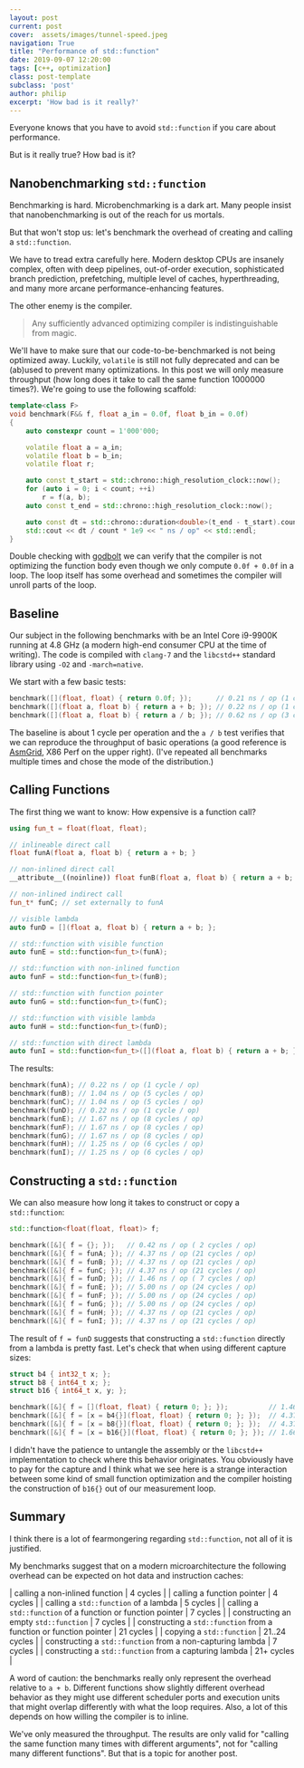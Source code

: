 ```yaml
---
layout: post
current: post
cover:  assets/images/tunnel-speed.jpeg
navigation: True
title: "Performance of std::function"
date: 2019-09-07 12:20:00
tags: [c++, optimization]
class: post-template
subclass: 'post'
author: philip
excerpt: 'How bad is it really?'
---
```


Everyone knows that you have to avoid `std::function` if you care about performance.

But is it really true?
How bad is it?

## Nanobenchmarking `std::function`

Benchmarking is hard.
Microbenchmarking is a dark art.
Many people insist that nanobenchmarking is out of the reach for us mortals.

But that won't stop us:
let's benchmark the overhead of creating and calling a `std::function`.

We have to tread extra carefully here.
Modern desktop CPUs are insanely complex, often with deep pipelines, out-of-order execution, sophisticated branch prediction, prefetching, multiple level of caches, hyperthreading, and many more arcane performance-enhancing features.

The other enemy is the compiler.

> Any sufficiently advanced optimizing compiler is indistinguishable from magic.

We'll have to make sure that our code-to-be-benchmarked is not being optimized away.
Luckily, `volatile` is still not fully deprecated and can be (ab)used to prevent many optimizations.
In this post we will only measure throughput (how long does it take to call the same function 1000000 times?).
We're going to use the following scaffold:

```cpp
template<class F>
void benchmark(F&& f, float a_in = 0.0f, float b_in = 0.0f)
{
    auto constexpr count = 1'000'000;

    volatile float a = a_in;
    volatile float b = b_in;
    volatile float r;

    auto const t_start = std::chrono::high_resolution_clock::now();
    for (auto i = 0; i < count; ++i)
        r = f(a, b);
    auto const t_end = std::chrono::high_resolution_clock::now();

    auto const dt = std::chrono::duration<double>(t_end - t_start).count();
    std::cout << dt / count * 1e9 << " ns / op" << std::endl;
}
```

Double checking with [godbolt](https://godbolt.org/z/fjBN1a) we can verify that the compiler is not optimizing the function body even though we only compute `0.0f + 0.0f` in a loop.
The loop itself has some overhead and sometimes the compiler will unroll parts of the loop.

## Baseline

Our subject in the following benchmarks with be an Intel Core i9-9900K running at 4.8 GHz (a modern high-end consumer CPU at the time of writing).
The code is compiled with `clang-7` and the `libcstd++` standard library using `-O2` and `-march=native`.

We start with a few basic tests:

```cpp
benchmark([](float, float) { return 0.0f; });      // 0.21 ns / op (1 cycle / op)
benchmark([](float a, float b) { return a + b; }); // 0.22 ns / op (1 cycle / op)
benchmark([](float a, float b) { return a / b; }); // 0.62 ns / op (3 cycles / op)
```

The baseline is about 1 cycle per operation and the `a / b` test verifies that we can reproduce the throughput of basic operations (a good reference is [AsmGrid](https://asmjit.com/asmgrid/), X86 Perf on the upper right).
(I've repeated all benchmarks multiple times and chose the mode of the distribution.)


## Calling Functions

The first thing we want to know: How expensive is a function call?

```cpp
using fun_t = float(float, float);

// inlineable direct call
float funA(float a, float b) { return a + b; }

// non-inlined direct call
__attribute__((noinline)) float funB(float a, float b) { return a + b; }

// non-inlined indirect call
fun_t* funC; // set externally to funA

// visible lambda
auto funD = [](float a, float b) { return a + b; };

// std::function with visible function
auto funE = std::function<fun_t>(funA);

// std::function with non-inlined function
auto funF = std::function<fun_t>(funB);

// std::function with function pointer
auto funG = std::function<fun_t>(funC);

// std::function with visible lambda
auto funH = std::function<fun_t>(funD);

// std::function with direct lambda
auto funI = std::function<fun_t>([](float a, float b) { return a + b; });
```

The results:

```cpp
benchmark(funA); // 0.22 ns / op (1 cycle / op)
benchmark(funB); // 1.04 ns / op (5 cycles / op)
benchmark(funC); // 1.04 ns / op (5 cycles / op)
benchmark(funD); // 0.22 ns / op (1 cycle / op)
benchmark(funE); // 1.67 ns / op (8 cycles / op)
benchmark(funF); // 1.67 ns / op (8 cycles / op)
benchmark(funG); // 1.67 ns / op (8 cycles / op)
benchmark(funH); // 1.25 ns / op (6 cycles / op)
benchmark(funI); // 1.25 ns / op (6 cycles / op)
```

## Constructing a `std::function`

We can also measure how long it takes to construct or copy a `std::function`:

```cpp
std::function<float(float, float)> f;

benchmark([&]{ f = {}; });   // 0.42 ns / op ( 2 cycles / op)
benchmark([&]{ f = funA; }); // 4.37 ns / op (21 cycles / op)
benchmark([&]{ f = funB; }); // 4.37 ns / op (21 cycles / op)
benchmark([&]{ f = funC; }); // 4.37 ns / op (21 cycles / op)
benchmark([&]{ f = funD; }); // 1.46 ns / op ( 7 cycles / op)
benchmark([&]{ f = funE; }); // 5.00 ns / op (24 cycles / op)
benchmark([&]{ f = funF; }); // 5.00 ns / op (24 cycles / op)
benchmark([&]{ f = funG; }); // 5.00 ns / op (24 cycles / op)
benchmark([&]{ f = funH; }); // 4.37 ns / op (21 cycles / op)
benchmark([&]{ f = funI; }); // 4.37 ns / op (21 cycles / op)
```

The result of `f = funD` suggests that constructing a `std::function` directly from a lambda is pretty fast.
Let's check that when using different capture sizes:

```cpp
struct b4 { int32_t x; };
struct b8 { int64_t x; };
struct b16 { int64_t x, y; };

benchmark([&]{ f = [](float, float) { return 0; }; });          // 1.46 ns / op ( 7 cycles / op)
benchmark([&]{ f = [x = b4{}](float, float) { return 0; }; });  // 4.37 ns / op (21 cycles / op)
benchmark([&]{ f = [x = b8{}](float, float) { return 0; }; });  // 4.37 ns / op (21 cycles / op)
benchmark([&]{ f = [x = b16{}](float, float) { return 0; }; }); // 1.66 ns / op ( 8 cycles / op)
```

I didn't have the patience to untangle the assembly or the `libcstd++` implementation to check where this behavior originates.
You obviously have to pay for the capture and I think what we see here is a strange interaction between some kind of small function optimization and the compiler hoisting the construction of `b16{}` out of our measurement loop.


## Summary

I think there is a lot of fearmongering regarding `std::function`, not all of it is justified.

My benchmarks suggest that on a modern microarchitecture the following overhead can be expected on hot data and instruction caches:

| calling a non-inlined function | 4 cycles |
| calling a function pointer | 4 cycles |
| calling a `std::function` of a lambda | 5 cycles |
| calling a `std::function` of a function or function pointer | 7 cycles |
| constructing an empty `std::function` | 7 cycles |
| constructing a `std::function` from a function or function pointer | 21 cycles |
| copying a `std::function` | 21..24 cycles |
| constructing a `std::function` from a non-capturing lambda | 7 cycles |
| constructing a `std::function` from a capturing lambda | 21+ cycles |

A word of caution: the benchmarks really only represent the overhead relative to `a + b`.
Different functions show slightly different overhead behavior as they might use different scheduler ports and execution units that might overlap differently with what the loop requires.
Also, a lot of this depends on how willing the compiler is to inline.

We've only measured the throughput.
The results are only valid for "calling the same function many times with different arguments", not for "calling many different functions".
But that is a topic for another post.

